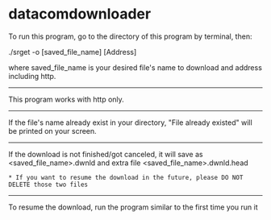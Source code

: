 # datacomdownloader

To run this program, go to the directory of this program by terminal, then:

./srget -o [saved_file_name] [Address]

where saved_file_name is your desired file's name to download and address including http.

----------------------------------------------------------------------------------------------------

This program works with http only.

----------------------------------------------------------------------------------------------------

If the file's name already exist in your directory, "File already existed" will be printed
on your screen.

----------------------------------------------------------------------------------------------------

If the download is not finished/got canceled, it will save as <saved_file_name>.dwnld and extra file
<saved_file_name>.dwnld.head
    
    * If you want to resume the download in the future, please DO NOT DELETE those two files

----------------------------------------------------------------------------------------------------

To resume the download, run the program similar to the first time you run it

